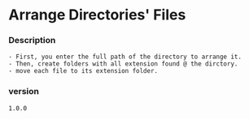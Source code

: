 # Arrange Directories' Files
### Description
    - First, you enter the full path of the directory to arrange it.
    - Then, create folders with all extension found @ the dirctory.
    - move each file to its extension folder.
### version
    1.0.0